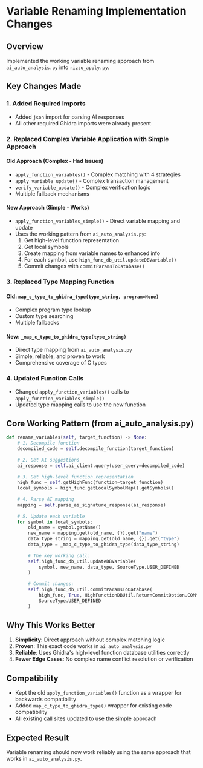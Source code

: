 # Variable Renaming Implementation Changes

## Overview
Implemented the working variable renaming approach from `ai_auto_analysis.py` into `rizzo_apply.py`.

## Key Changes Made

### 1. Added Required Imports
- Added `json` import for parsing AI responses
- All other required Ghidra imports were already present

### 2. Replaced Complex Variable Application with Simple Approach

#### Old Approach (Complex - Had Issues)
- `apply_function_variables()` - Complex matching with 4 strategies
- `apply_variable_update()` - Complex transaction management
- `verify_variable_update()` - Complex verification logic
- Multiple fallback mechanisms

#### New Approach (Simple - Works)
- `apply_function_variables_simple()` - Direct variable mapping and update
- Uses the working pattern from `ai_auto_analysis.py`:
  1. Get high-level function representation
  2. Get local symbols 
  3. Create mapping from variable names to enhanced info
  4. For each symbol, use `high_func_db_util.updateDBVariable()`
  5. Commit changes with `commitParamsToDatabase()`

### 3. Replaced Type Mapping Function

#### Old: `map_c_type_to_ghidra_type(type_string, program=None)`
- Complex program type lookup
- Custom type searching
- Multiple fallbacks

#### New: `_map_c_type_to_ghidra_type(type_string)`
- Direct type mapping from `ai_auto_analysis.py`
- Simple, reliable, and proven to work
- Comprehensive coverage of C types

### 4. Updated Function Calls
- Changed `apply_function_variables()` calls to `apply_function_variables_simple()`
- Updated type mapping calls to use the new function

## Core Working Pattern (from ai_auto_analysis.py)

```python
def rename_variables(self, target_function) -> None:
    # 1. Decompile function
    decompiled_code = self.decompile_function(target_function)
    
    # 2. Get AI suggestions
    ai_response = self.ai_client.query(user_query=decompiled_code)
    
    # 3. Get high-level function representation
    high_func = self.getHighFunc(function=target_function)
    local_symbols = high_func.getLocalSymbolMap().getSymbols()
    
    # 4. Parse AI mapping
    mapping = self.parse_ai_signature_response(ai_response)
    
    # 5. Update each variable
    for symbol in local_symbols:
        old_name = symbol.getName()
        new_name = mapping.get(old_name, {}).get("name")
        data_type_string = mapping.get(old_name, {}).get("type")
        data_type = _map_c_type_to_ghidra_type(data_type_string)
        
        # The key working call:
        self.high_func_db_util.updateDBVariable(
            symbol, new_name, data_type, SourceType.USER_DEFINED
        )
        
        # Commit changes:
        self.high_func_db_util.commitParamsToDatabase(
            high_func, True, HighFunctionDBUtil.ReturnCommitOption.COMMIT,
            SourceType.USER_DEFINED
        )
```

## Why This Works Better

1. **Simplicity**: Direct approach without complex matching logic
2. **Proven**: This exact code works in `ai_auto_analysis.py`
3. **Reliable**: Uses Ghidra's high-level function database utilities correctly
4. **Fewer Edge Cases**: No complex name conflict resolution or verification

## Compatibility

- Kept the old `apply_function_variables()` function as a wrapper for backwards compatibility
- Added `map_c_type_to_ghidra_type()` wrapper for existing code compatibility
- All existing call sites updated to use the simple approach

## Expected Result

Variable renaming should now work reliably using the same approach that works in `ai_auto_analysis.py`.
